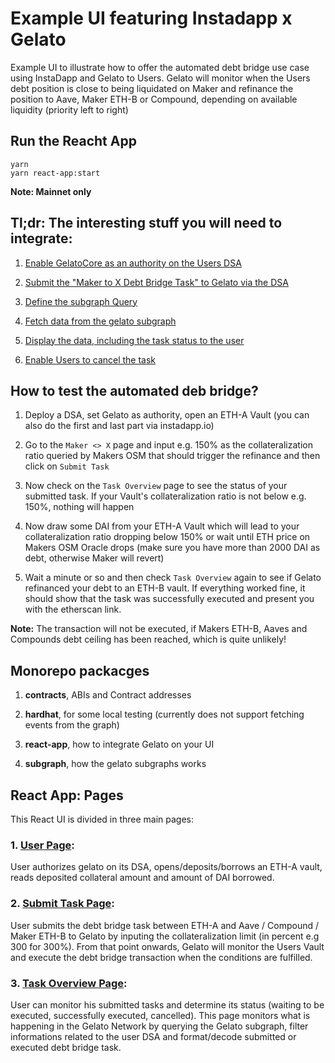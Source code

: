 # Example UI featuring Instadapp x Gelato
Example UI to illustrate how to offer the automated debt bridge use case using InstaDapp and Gelato to Users. Gelato will monitor when the Users debt position is close to being liquidated on Maker and refinance the position to Aave, Maker ETH-B or Compound, depending on available liquidity (priority left to right)

## Run the Reacht App

```
yarn
yarn react-app:start
```

**Note: Mainnet only**

## Tl;dr:  The interesting stuff you will need to integrate:

1) [Enable GelatoCore as an authority on the Users DSA](https://github.com/gelatodigital/gelato-instadapp-ui/blob/aa2f7a1023aed5d4c35a713c9a47a27474f3b578/packages/react-app/src/services/payloadGeneration.js#L49)

2) [Submit the "Maker to X Debt Bridge Task" to Gelato via the DSA](https://github.com/gelatodigital/gelato-instadapp-ui/blob/3d256386022a6d0f20200205ad88dbfe6c57854a/packages/react-app/src/services/payloadGeneration/payloadMakerToX.js)

3) [Define the subgraph Query](https://github.com/gelatodigital/gelato-instadapp-ui/blob/aa2f7a1023aed5d4c35a713c9a47a27474f3b578/packages/react-app/src/graphql/gelato.js#L3)

4) [Fetch data from the gelato subgraph](https://github.com/gelatodigital/gelato-instadapp-ui/blob/aa2f7a1023aed5d4c35a713c9a47a27474f3b578/packages/react-app/src/index.js#L12)

5) [Display the data, including the task status to the user](https://github.com/gelatodigital/gelato-instadapp-ui/blob/aa2f7a1023aed5d4c35a713c9a47a27474f3b578/packages/react-app/src/pages/TaskOverview.js#L128)

6) [Enable Users to cancel the task](https://github.com/gelatodigital/gelato-instadapp-ui/blob/aa2f7a1023aed5d4c35a713c9a47a27474f3b578/packages/react-app/src/services/payloadGeneration/payloadMaker.js#L71)


## How to test the automated deb bridge?

1) Deploy a DSA, set Gelato as authority, open an ETH-A Vault (you can also do the first and last part via instadapp.io)

2) Go to the `Maker <> X` page and input e.g. 150% as the collateralization ratio queried by Makers OSM that should trigger the refinance and then click on `Submit Task`

3) Now check on the `Task Overview` page to see the status of your submitted task. If your Vault's collateralization ratio is not below e.g. 150%, nothing will happen

4) Now draw some DAI from your ETH-A Vault which will lead to your collateralization ratio dropping below 150% or wait until ETH price on Makers OSM Oracle drops (make sure you have more than 2000 DAI as debt, otherwise Maker will revert)

5) Wait a minute or so and then check `Task Overview` again to see if Gelato refinanced your debt to an ETH-B vault. If everything worked fine, it should show that the task was successfully executed and present you with the etherscan link.

**Note:** The transaction will not be executed, if Makers ETH-B, Aaves and Compounds debt ceiling has been reached, which is quite unlikely!

## Monorepo packacges

1) **contracts**, ABIs and Contract addresses

2) **hardhat**, for some local testing (currently does not support fetching events from the graph)

3) **react-app**, how to integrate Gelato on your UI

4) **subgraph**, how the gelato subgraphs works


## React App: Pages

This React UI is divided in three main pages:


### 1. [User Page](https://github.com/gelatodigital/gelato-instadapp-ui/blob/aa2f7a1023aed5d4c35a713c9a47a27474f3b578/packages/react-app/src/pages/User.js):

User authorizes gelato on its DSA, opens/deposits/borrows an ETH-A vault, reads deposited collateral amount and amount of DAI borrowed.
### 2. [Submit Task Page](https://github.com/gelatodigital/gelato-instadapp-ui/blob/3d256386022a6d0f20200205ad88dbfe6c57854a/packages/react-app/src/pages/SubmitToXTask.js):

User submits the debt bridge task between ETH-A and Aave / Compound / Maker ETH-B to Gelato by inputing the collateralization limit (in percent e.g 300 for 300%). From that point onwards, Gelato will monitor the Users Vault and execute the debt bridge transaction when the conditions are fulfilled.
### 3. [Task Overview Page](https://github.com/gelatodigital/gelato-instadapp-ui/blob/aa2f7a1023aed5d4c35a713c9a47a27474f3b578/packages/react-app/src/pages/TaskOverview.js):

User can monitor his submitted tasks and determine its status (waiting to be executed, successfully executed, cancelled). This page monitors what is happening in the Gelato Network by querying the Gelato subgraph, filter informations related to the user DSA and format/decode submitted or executed debt bridge task.

